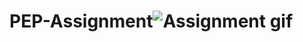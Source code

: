 # PEP-Assignment![Assignment gif](https://user-images.githubusercontent.com/85458020/213520050-f7f50ae6-ef2a-456d-9355-34d0a2e87859.gif)
